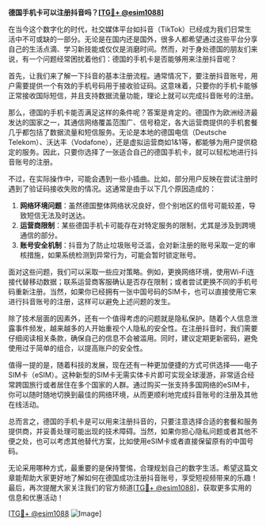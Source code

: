 **德国手机卡可以注册抖音吗？[[TG💪+ @esim1088](https://t.me/s/esim1088)]**

在当今这个数字化的时代，社交媒体平台如抖音（TikTok）已经成为我们日常生活中不可或缺的一部分。无论是在国内还是国外，很多人都希望通过这些平台分享自己的生活点滴、学习新技能或仅仅是消磨时间。然而，对于身处德国的朋友们来说，有一个问题经常困扰着他们：德国的手机卡是否能够用来注册抖音呢？

首先，让我们来了解一下抖音的基本注册流程。通常情况下，要注册抖音账号，用户需要提供一个有效的手机号码用于接收验证码。这意味着，只要你的手机卡能够正常接收国际短信，并且支持数据流量功能，理论上就可以完成抖音账号的注册。

那么，德国的手机卡能否满足这样的条件呢？答案是肯定的。德国作为欧洲经济最发达的国家之一，其通信网络覆盖范围广、信号稳定，各大运营商提供的手机套餐几乎都包括了数据流量和短信服务。无论是本地的德国电信（Deutsche Telekom）、沃达丰（Vodafone），还是虚拟运营商如1&1等，都能够为用户提供稳定的服务。因此，只要你选择了一张适合自己的德国手机卡，就可以轻松地进行抖音账号的注册。

不过，在实际操作中，可能会遇到一些小插曲。比如，部分用户反映在尝试注册时遇到了验证码接收失败的情况。这通常是由于以下几个原因造成的：

1. **网络环境问题**：虽然德国整体网络状况良好，但个别地区的信号可能较差，导致短信无法及时送达。
2. **运营商限制**：某些德国手机卡可能存在对特定服务的限制，尤其是涉及到跨境通信的部分。
3. **账号安全机制**：抖音为了防止垃圾账号泛滥，会对新注册的账号采取一定的审核措施，如果系统检测到异常行为，可能会暂时锁定账号。

面对这些问题，我们可以采取一些应对策略。例如，更换网络环境，使用Wi-Fi连接代替移动数据；联系运营商客服确认是否存在限制；或者尝试更换不同的手机号码重新注册。当然，如果你已经拥有一张中国号码的SIM卡，也可以直接使用它来进行抖音账号的注册，这样可以避免上述问题的发生。

除了技术层面的因素外，还有一个值得考虑的问题就是隐私保护。随着个人信息泄露事件频发，越来越多的人开始重视个人隐私的安全性。在注册抖音时，我们需要仔细阅读相关条款，确保自己的信息不会被滥用。同时，建议定期更新密码，避免使用过于简单的组合，以提高账户的安全性。

值得一提的是，随着科技的发展，现在还有一种更加便捷的方式可供选择——电子SIM卡（eSIM）。这种新型的SIM卡无需实体卡片即可实现全球漫游，非常适合经常跨国旅行或者居住在多个国家的人群。通过购买一张支持多国网络的eSIM卡，你可以随时随地切换到最佳的网络环境，从而更顺利地完成抖音账号的注册及其他在线活动。

总而言之，德国的手机卡是可以用来注册抖音的，只要注意选择合适的套餐和服务提供商，并妥善处理可能出现的技术障碍。当然，如果你担心隐私问题或者其他不便之处，也可以考虑其他替代方案，比如使用eSIM卡或者直接保留原有的中国号码。

无论采用哪种方式，最重要的是保持警惕，合理规划自己的数字生活。希望这篇文章能帮助大家更好地了解如何在德国成功注册抖音账号，享受短视频带来的乐趣！最后，再次提醒大家关注我们的官方频道[[TG💪+ @esim1088](https://t.me/s/esim1088)]，获取更多实用的信息和优惠活动！

[[TG💪+ @esim1088](https://t.me/s/esim1088) ![Image](https://i.postimg.cc/4NQfJmqS/Snipaste-2025-05-13-00-14-12.png)]
